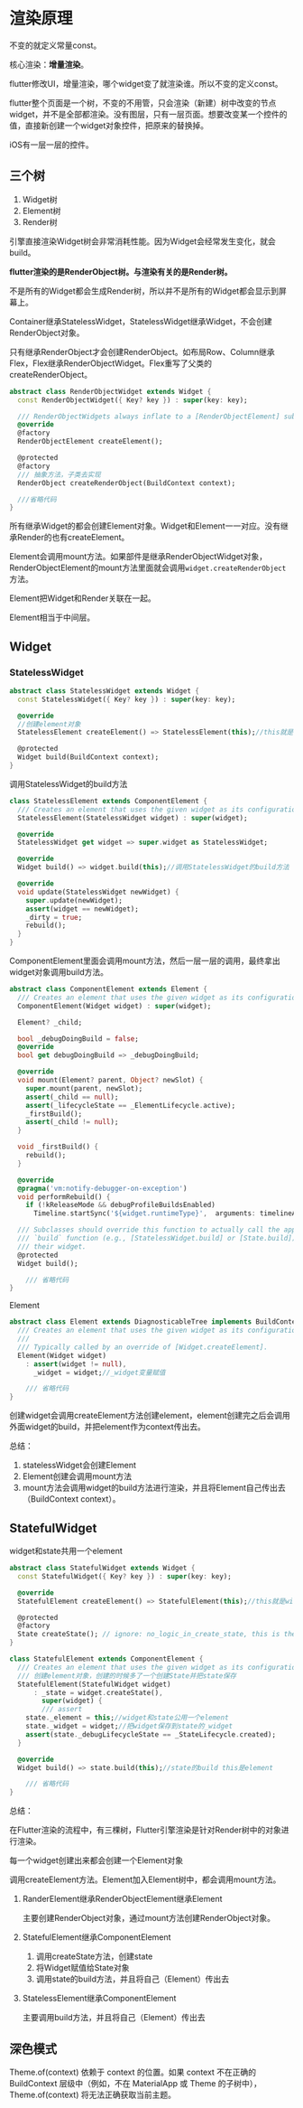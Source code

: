 # 渲染原理

不变的就定义常量const。

核心渲染：**增量渲染**。

flutter修改UI，增量渲染，哪个widget变了就渲染谁。所以不变的定义const。

flutter整个页面是一个树，不变的不用管，只会渲染（新建）树中改变的节点widget，并不是全部都渲染。没有图层，只有一层页面。想要改变某一个控件的值，直接新创建一个widget对象控件，把原来的替换掉。

iOS有一层一层的控件。

## 三个树

1. Widget树
2. Element树
3. Render树

引擎直接渲染Widget树会非常消耗性能。因为Widget会经常发生变化，就会build。

**flutter渲染的是RenderObject树。与渲染有关的是Render树。**

不是所有的Widget都会生成Render树，所以并不是所有的Widget都会显示到屏幕上。

Container继承StatelessWidget，StatelessWidget继承Widget，不会创建RenderObject对象。

只有继承RenderObject才会创建RenderObject。如布局Row、Column继承Flex，Flex继承RenderObjectWidget。Flex重写了父类的createRenderObject。

```dart
abstract class RenderObjectWidget extends Widget {
  const RenderObjectWidget({ Key? key }) : super(key: key);

  /// RenderObjectWidgets always inflate to a [RenderObjectElement] subclass.
  @override
  @factory
  RenderObjectElement createElement();

  @protected
  @factory
  /// 抽象方法，子类去实现
  RenderObject createRenderObject(BuildContext context);

  ///省略代码
}
```

所有继承Widget的都会创建Element对象。Widget和Element一一对应。没有继承Render的也有createElement。

Element会调用mount方法。如果部件是继承RenderObjectWidget对象，RenderObjectElement的mount方法里面就会调用`widget.createRenderObject`方法。

Element把Widget和Render关联在一起。

Element相当于中间层。

## Widget

### StatelessWidget

```dart
abstract class StatelessWidget extends Widget {
  const StatelessWidget({ Key? key }) : super(key: key);

  @override
  //创建element对象
  StatelessElement createElement() => StatelessElement(this);//this就是widget

  @protected
  Widget build(BuildContext context);
}
```

调用StatelessWidget的build方法

```dart
class StatelessElement extends ComponentElement {
  /// Creates an element that uses the given widget as its configuration.
  StatelessElement(StatelessWidget widget) : super(widget);

  @override
  StatelessWidget get widget => super.widget as StatelessWidget;

  @override
  Widget build() => widget.build(this);//调用StatelessWidget的build方法

  @override
  void update(StatelessWidget newWidget) {
    super.update(newWidget);
    assert(widget == newWidget);
    _dirty = true;
    rebuild();
  }
}
```

ComponentElement里面会调用mount方法，然后一层一层的调用，最终拿出widget对象调用build方法。

```dart
abstract class ComponentElement extends Element {
  /// Creates an element that uses the given widget as its configuration.
  ComponentElement(Widget widget) : super(widget);

  Element? _child;

  bool _debugDoingBuild = false;
  @override
  bool get debugDoingBuild => _debugDoingBuild;

  @override
  void mount(Element? parent, Object? newSlot) {
    super.mount(parent, newSlot);
    assert(_child == null);
    assert(_lifecycleState == _ElementLifecycle.active);
    _firstBuild();
    assert(_child != null);
  }

  void _firstBuild() {
    rebuild();
  }

  @override
  @pragma('vm:notify-debugger-on-exception')
  void performRebuild() {
    if (!kReleaseMode && debugProfileBuildsEnabled)
      Timeline.startSync('${widget.runtimeType}',  arguments: timelineArgumentsIndicatingLandmarkEvent);

  /// Subclasses should override this function to actually call the appropriate
  /// `build` function (e.g., [StatelessWidget.build] or [State.build]) for
  /// their widget.
  @protected
  Widget build();

	/// 省略代码
}
```

Element

```dart
abstract class Element extends DiagnosticableTree implements BuildContext {
  /// Creates an element that uses the given widget as its configuration.
  ///
  /// Typically called by an override of [Widget.createElement].
  Element(Widget widget)
    : assert(widget != null),
      _widget = widget;//_widget变量赋值

	/// 省略代码
}
```

创建widget会调用createElement方法创建element，element创建完之后会调用外面widget的build，并把element作为context传出去。

总结：

1. statelessWidget会创建Element
2. Element创建会调用mount方法
3. mount方法会调用widget的build方法进行渲染，并且将Element自己传出去（BuildContext context）。

## StatefulWidget

widget和state共用一个element

```dart
abstract class StatefulWidget extends Widget {
  const StatefulWidget({ Key? key }) : super(key: key);

  @override
  StatefulElement createElement() => StatefulElement(this);//this就是widget

  @protected
  @factory
  State createState(); // ignore: no_logic_in_create_state, this is the original sin
}
```

```dart
class StatefulElement extends ComponentElement {
  /// Creates an element that uses the given widget as its configuration.
  /// 创建element对象，创建的时候多了一个创建State并把state保存
  StatefulElement(StatefulWidget widget)
      : _state = widget.createState(),
        super(widget) {
		/// assert
    state._element = this;//widget和state公用一个element
    state._widget = widget;//把widget保存到state的_widget
    assert(state._debugLifecycleState == _StateLifecycle.created);
  }

  @override
  Widget build() => state.build(this);//state的build this是element

	/// 省略代码
}
```

总结：

在Flutter渲染的流程中，有三棵树，Flutter引擎渲染是针对Render树中的对象进行渲染。

每一个widget创建出来都会创建一个Element对象

调用createElement方法。Element加入Element树中，都会调用mount方法。

1. RanderElement继承RenderObjectElement继承Element

   主要创建RenderObject对象，通过mount方法创建RenderObject对象。

2. StatefulElement继承ComponentElement

   1. 调用createState方法，创建state
   2. 将Widget赋值给State对象
   3. 调用state的build方法，并且将自己（Element）传出去

3. StatelessElement继承ComponentElement

   主要调用build方法，并且将自己（Element）传出去

## 深色模式

Theme.of(context) 依赖于 context 的位置。如果 context 不在正确的 BuildContext 层级中（例如，不在 MaterialApp 或 Theme 的子树中），Theme.of(context) 将无法正确获取当前主题。
